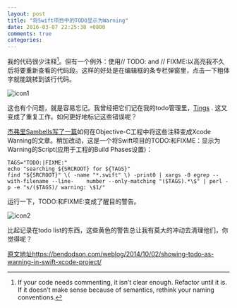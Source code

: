 ```yaml
---
layout: post
title: "将Swift项目中的TODO显示为Warning"
date: 2016-03-07 22:25:38 +0800
comments: true
categories: 
---
```


我的代码很少注释[^1]。但有一个例外：使用// TODO: and // FIXME:以高亮我不久后将要重新查看的代码段。这样的好处是在编辑框的条专栏弹窗里，点击一下粗体字就能跳转到该行代码。

![icon1](http://ww2.sinaimg.cn/large/73a4517bgw1f1on1p5h0qj20m808o751.jpg)

这也有个问题，就是容易忘记。我曾经把它们记在我的todo管理里，[Tings](http://culturedcode.com/things/) . 这又变成了重复工作。如何更好地标记这些错误呢？

[杰弗里Sambells写了一篇](http://jeffreysambells.com/2013/01/31/generate-xcode-warnings-from-todo-comments)如何在Objective-C工程中将这些注释变成Xcode Warning的文章。稍加改动，这是一个将Swift项目的TODO:和FIXME：显示为Warning的Script(应用于工程的Build Phases设置)：
	
	TAGS="TODO:|FIXME:"
	echo "searching ${SRCROOT} for ${TAGS}"
	find "${SRCROOT}" \( -name "*.swift" \) -print0 | xargs -0 egrep --with-filename --line-	number --only-matching "($TAGS).*\$" | perl -p -e "s/($TAGS)/ warning: \$1/"
	
运行一下，TODO:和FIXME:变成了醒目的警告。

![icon2](http://ww3.sinaimg.cn/large/73a4517bgw1f1onk1chmwj20m8025mxl.jpg)

比起记录在todo list的东西，这些黄色的警告总让我有莫大的冲动去清理他们，你觉得呢？


[^1]: If your code needs commenting, it isn’t clear enough. Refactor until it is. If it doesn’t make sense because of semantics, rethink your naming conventions.


[原文地址https://bendodson.com/weblog/2014/10/02/showing-todo-as-warning-in-swift-xcode-project/](https://bendodson.com/weblog/2014/10/02/showing-todo-as-warning-in-swift-xcode-project/)

